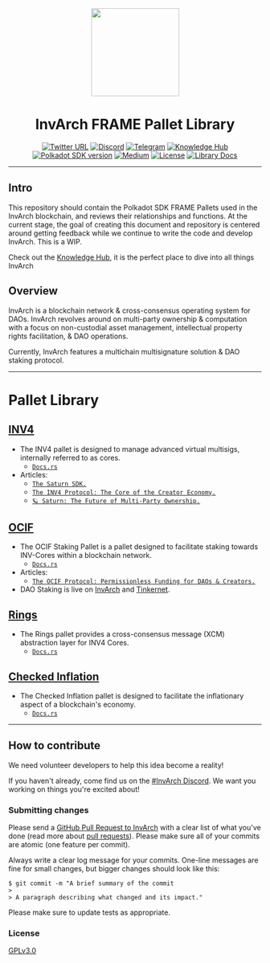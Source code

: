 <div align="center">
<img src="https://github.com/Abstracted-Labs/InvArch/blob/56560bb81d4678d6e2e6a00cf3b79ab79cf42cbd/logo_colored.svg?raw=true" width="175" height="175" />
</div>

<div align="Center">
<h1>InvArch FRAME Pallet Library</h1>


[![Twitter URL](https://img.shields.io/twitter/url?style=social&url=https%3A%2F%2Ftwitter.com%2FInvArch)](https://twitter.com/InvArchNetwork)
[![Discord](https://img.shields.io/badge/Discord-gray?logo=discord)](https://discord.gg/invarch)
[![Telegram](https://img.shields.io/badge/Telegram-gray?logo=telegram)](https://t.me/InvArch)
[![Knowledge Hub](https://img.shields.io/badge/🧠_Knwoledge_hub-gray)](https://abstracted.notion.site/Knowledge-Hub-eec0071f36364d6aa8138f0004ac8d85)
<br />
[![Polkadot SDK version](https://img.shields.io/badge/Polkadot_SDK-V1.6.0-E6007A?logo=polkadot)](https://github.com/paritytech/polkadot-sdk/releases/tag/polkadot-v1.6.0)
[![Medium](https://img.shields.io/badge/Medium-InvArch-E6007A?logo=medium)](https://invarch.medium.com/)
[![License](https://img.shields.io/github/license/InvArch/InvArch?color=E6007A)](https://github.com/Abstracted-Labs/InvArch/blob/main/LICENSE)
[![Library Docs](https://img.shields.io/badge/Library-Docs%2Ers-E6007A?logo=docsdotrs)](https://abstracted-labs.github.io/InvArch/)

</div>  

---

## Intro

This repository should contain the Polkadot SDK FRAME Pallets used in the InvArch blockchain, and reviews their relationships and functions. At the current stage, the goal of creating this document and repository is centered around getting feedback while we continue to write the code and develop InvArch. This is a WIP.

Check out the [Knowledge Hub](https://abstracted.notion.site/Knowledge-Hub-eec0071f36364d6aa8138f0004ac8d85), it is the perfect place to dive into all things InvArch

## Overview

InvArch is a blockchain network & cross-consensus operating system for DAOs. InvArch revolves around on multi-party ownership & computation with a focus on non-custodial asset management, intellectual property rights facilitation, & DAO operations.

Currently, InvArch features a multichain multisignature solution & DAO staking protocol.

---

# Pallet Library

 ## [INV4](./INV4/pallet-inv4/)
 - The INV4 pallet is designed to manage advanced virtual multisigs, internally referred to as cores.
    - [`Docs.rs`](https://abstracted-labs.github.io/InvArch/pallet_inv4/index.html)
 - Articles:
    - [`The Saturn SDK.`](https://invarch.medium.com/the-saturn-sdk-c46b4e40f46e)
    - [`The INV4 Protocol: The Core of the Creator Economy.`](https://invarch.medium.com/the-inv4-protocol-the-core-of-the-creator-economy-1af59fdbc943)
    - [`🪐 Saturn: The Future of Multi-Party Ownership.`](https://invarch.medium.com/saturn-the-future-of-multi-party-ownership-ac7190f86a7b)
  
 ## [OCIF](./OCIF/staking/)
 - The OCIF Staking Pallet is a pallet designed to facilitate staking towards INV-Cores within a blockchain network.
    - [`Docs.rs`](https://abstracted-labs.github.io/InvArch/pallet_ocif_staking/index.html)
 - Articles:
    - [`The OCIF Protocol: Permissionless Funding for DAOs & Creators.`](https://invarch.medium.com/the-ocif-protocol-permissionless-funding-for-daos-creators-505aa18098f1)
 - DAO Staking is live on [InvArch](https://portal.invarch.network/staking) and [Tinkernet](https://www.tinker.network/staking).

 ## [Rings](./pallet-rings)
 - The Rings pallet provides a cross-consensus message (XCM) abstraction layer for INV4 Cores.
    - [`Docs.rs`](https://abstracted-labs.github.io/InvArch/pallet_rings/index.html)

 ## [Checked Inflation](./pallet-checked-inflation)
 - The Checked Inflation pallet is designed to facilitate the inflationary aspect of a blockchain's economy.
    - [`Docs.rs`](https://abstracted-labs.github.io/InvArch/pallet_checked_inflation/index.html)

---

## How to contribute

We need volunteer developers to help this idea become a reality!

If you haven't already, come find us on the [#InvArch Discord](https://discord.gg/invarch). We want you working on things you're excited about!

### Submitting changes

Please send a [GitHub Pull Request to InvArch](https://github.com/Abstracted-Labs/InvArch/pull/new) with a clear list of what you've done (read more about [pull requests](http://help.github.com/pull-requests/)). Please make sure all of your commits are atomic (one feature per commit).

Always write a clear log message for your commits. One-line messages are fine for small changes, but bigger changes should look like this:

    $ git commit -m "A brief summary of the commit
    >
    > A paragraph describing what changed and its impact."

Please make sure to update tests as appropriate.


### License

[GPLv3.0](https://github.com/Abstracted-Labs/InvArch/blob/main/LICENSE)

